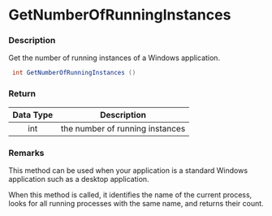 # GetNumberOfRunningInstances

### Description

Get the number of running instances of a Windows application.

```c#
 int GetNumberOfRunningInstances ()
```

### Return

| Data Type | Description                     |
| :-------: | ------------------------------- |
|    int    | the number of running instances |

### Remarks

This method can be used when your application is a standard Windows application such as a desktop application.

When this method is called, it identifies the name of the current process, looks for all running processes with the same name, and returns their count.
